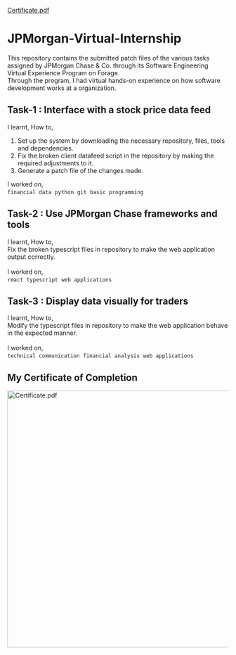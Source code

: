 [Certificate.pdf](https://github.com/sabyasachi008/JP_MORGANONLINE_INTERNSHIP/files/12690750/Certificate.pdf)<h1>JPMorgan-Virtual-Internship</h1>
This repository contains the submitted patch files of the various tasks assigned by JPMorgan Chase & Co. through its Software Engineering Virtual Experience Program on Forage.<br>
Through the program, I had virtual hands-on experience on how software development works at a organization.
<h2>Task-1 : Interface with a stock price data feed</h2>
I learnt, How to, <br>
<ol>
  <li>Set up the system by downloading the necessary repository, files, tools and dependencies.</li>
  <li>Fix the broken client datafeed script in the repository by making the required adjustments to it.</li>
  <li>Generate a patch file of the changes made.</li>
</ol>
I worked on, <br>
<code>financial data</code>&nbsp&nbsp<code>python</code>&nbsp&nbsp<code>git</code>&nbsp&nbsp<code>basic programming</code>
<h2>Task-2 : Use JPMorgan Chase frameworks and tools</h2>
I learnt, How to, <br>
Fix the broken typescript files in repository to make the web application output correctly.
<br> <br>
I worked on, <br>
<code>react</code>&nbsp&nbsp<code>typescript</code>&nbsp&nbsp<code>web applications</code>
<h2>Task-3 : Display data visually for traders</h2>
I learnt, How to, <br>
Modify the typescript files in repository to make the web application behave in the expected manner.
<br> <br>
I worked on, <br>
<code>technical communication</code>&nbsp&nbsp<code>financial analysis</code>&nbsp&nbsp<code>web applications</code>
<h2>My Certificate of Completion</h2>
<img width="584" alt="Certificate.pdf" src="[https://github.com/sabyasachi008/JP_MORGANONLINE_INTERNSHIP/blob/main/Certificate.pdf">

